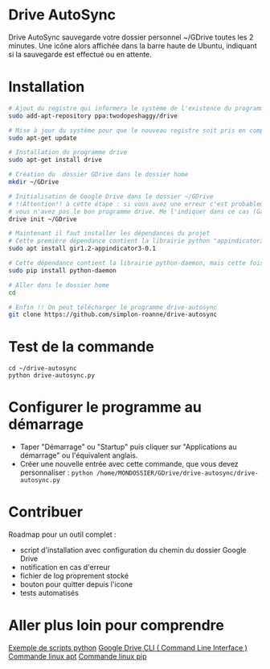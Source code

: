 # Drive AutoSync

Drive AutoSync sauvegarde votre dossier personnel ~/GDrive toutes les 2 minutes.
Une icône alors affichée dans la barre haute de Ubuntu, indiquant si la sauvegarde est effectué ou en attente.

# Installation

```bash
# Ajout du registre qui informera le système de l'existence du programme drive
sudo add-apt-repository ppa:twodopeshaggy/drive

# Mise à jour du système pour que le nouveau registre soit pris en compte
sudo apt-get update

# Installation du programme drive
sudo apt-get install drive

# Création du  dossier GDrive dans le dossier home
mkdir ~/GDrive

# Initialisation de Google Drive dans le dossier ~/GDrive 
# !!Attention!! à cette étape : si vous avez une erreur c'est probablement que
# vous n'avez pas le bon programme drive. Me l'indiquer dans ce cas (Gael)
drive init ~/GDrive

# Maintenant il faut installer les dépendances du projet
# Cette première dépendance contient la librairie python "appindicator3", installé via "apt"
sudo apt install gir1.2-appindicator3-0.1

# Cette dépendance contient la librairie python-daemon, mais cette fois installée via "pip"
sudo pip install python-daemon

# Aller dans le dossier home
cd 

# Enfin !! On peut télécharger le programme drive-autosync
git clone https://github.com/simplon-roanne/drive-autosync
```


# Test de la commande
``` 
cd ~/drive-autosync
python drive-autosync.py
```

# Configurer le programme au démarrage
- Taper "Démarrage" ou "Startup" puis cliquer sur "Applications au démarrage" ou l'équivalent anglais.
- Créer une nouvelle entrée avec cette commande, que vous devez personnaliser : ```python /home/MONDOSSIER/GDrive/drive-autosync/drive-autosync.py```

# Contribuer
Roadmap pour un outil complet :
- script d'installation avec configuration du chemin du dossier Google Drive
- notification en cas d'erreur
- fichier de log proprement stocké
- bouton pour quitter depuis l'icone
- tests automatisés

# Aller plus loin pour comprendre
[Exemple de scripts python](https://fr.wikibooks.org/wiki/Programmation_Python/Exemples_de_scripts)
[Google Drive CLI ( Command Line Interface )](https://github.com/prasmussen/gdrive)
[Commande linux apt](https://doc.ubuntu-fr.org/apt)
[Commande linux pip](https://fr.wikipedia.org/wiki/Pip_(gestionnaire_de_paquets))